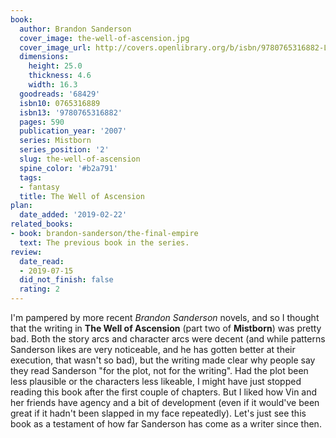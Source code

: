 ```yaml
---
book:
  author: Brandon Sanderson
  cover_image: the-well-of-ascension.jpg
  cover_image_url: http://covers.openlibrary.org/b/isbn/9780765316882-L.jpg
  dimensions:
    height: 25.0
    thickness: 4.6
    width: 16.3
  goodreads: '68429'
  isbn10: 0765316889
  isbn13: '9780765316882'
  pages: 590
  publication_year: '2007'
  series: Mistborn
  series_position: '2'
  slug: the-well-of-ascension
  spine_color: '#b2a791'
  tags:
  - fantasy
  title: The Well of Ascension
plan:
  date_added: '2019-02-22'
related_books:
- book: brandon-sanderson/the-final-empire
  text: The previous book in the series.
review:
  date_read:
  - 2019-07-15
  did_not_finish: false
  rating: 2
---
```


I'm pampered by more recent *Brandon Sanderson* novels, and so I thought that the writing in **The Well of Ascension**
(part two of **Mistborn**) was pretty bad. Both the story arcs and character arcs were decent (and while patterns
Sanderson likes are very noticeable, and he has gotten better at their execution, that wasn't so bad), but the writing
made clear why people say they read Sanderson "for the plot, not for the writing". Had the plot been less plausible or
the characters less likeable, I might have just stopped reading this book after the first couple of chapters. But I
liked how Vin and her friends have agency and a bit of development (even if it would've been great if it hadn't been
slapped in my face repeatedly). Let's just see this book as a testament of how far Sanderson has come as a writer since
then.
